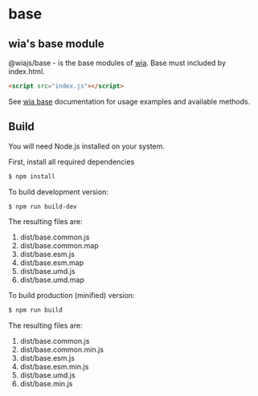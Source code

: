 # base

## wia's base module

@wiajs/base - is the base modules of [wia](https://www.wia.pub). Base must included by index.html.

```html
<script src="index.js"></script>
```

See [wia base](https://www.wia.pub/doc/base.html) documentation for usage examples and available methods.

## Build

You will need Node.js installed on your system.

First, install all required dependencies

```bash
$ npm install
```

To build development version:

```bash
$ npm run build-dev
```

The resulting files are:

1. dist/base.common.js
2. dist/base.common.map
3. dist/base.esm.js
4. dist/base.esm.map
5. dist/base.umd.js
6. dist/base.umd.map

To build production (minified) version:

```bash
$ npm run build
```

The resulting files are:

1. dist/base.common.js
2. dist/base.common.min.js
3. dist/base.esm.js
4. dist/base.esm.min.js
5. dist/base.umd.js
6. dist/base.min.js
